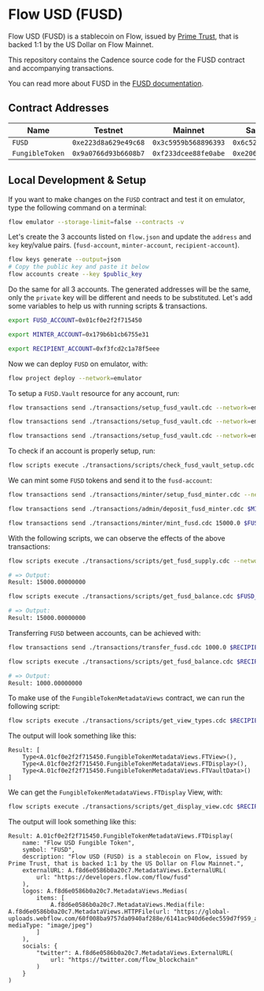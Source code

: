 # Flow USD (FUSD)

Flow USD (FUSD) is a stablecoin on Flow, issued by [Prime Trust](https://www.primetrust.com/), that is backed 1:1 by the US Dollar on Flow Mainnet.

This repository contains the Cadence source code for the FUSD contract and accompanying transactions.

You can read more about FUSD in the [FUSD documentation](https://developers.flow.com/flow/fusd).

## Contract Addresses

|Name|Testnet|Mainnet|Sandboxnet|
|----|-------|-------|----------|
|`FUSD`|`0xe223d8a629e49c68`|`0x3c5959b568896393`|`0x6c52cbc80f034d1b`|
|`FungibleToken`|`0x9a0766d93b6608b7`|`0xf233dcee88fe0abe`|`0xe20612a0776ca4bf`|

## Local Development & Setup

If you want to make changes on the `FUSD` contract and test it on emulator, type the following command on a terminal:

```bash
flow emulator --storage-limit=false --contracts -v
```

Let's create the 3 accounts listed on `flow.json` and update the `address` and `key` key/value pairs. (`fusd-account`, `minter-account`, `recipient-account`).

```bash
flow keys generate --output=json
# Copy the public key and paste it below
flow accounts create --key $public_key
```

Do the same for all 3 accounts. The generated addresses will be the same, only the `private` key will be different and needs to be substituted. Let's add some variables to help us with running scripts & transactions.

```bash
export FUSD_ACCOUNT=0x01cf0e2f2f715450

export MINTER_ACCOUNT=0x179b6b1cb6755e31

export RECIPIENT_ACCOUNT=0xf3fcd2c1a78f5eee
```

Now we can deploy `FUSD` on emulator, with:

```bash
flow project deploy --network=emulator
```

To setup a `FUSD.Vault` resource for any account, run:

```bash
flow transactions send ./transactions/setup_fusd_vault.cdc --network=emulator --signer=fusd-account

flow transactions send ./transactions/setup_fusd_vault.cdc --network=emulator --signer=minter-account

flow transactions send ./transactions/setup_fusd_vault.cdc --network=emulator --signer=recipient-account
```

To check if an account is properly setup, run:

```bash
flow scripts execute ./transactions/scripts/check_fusd_vault_setup.cdc $FUSD_ACCOUNT --network=emulator
```

We can mint some `FUSD` tokens and send it to the `fusd-account`:

```bash
flow transactions send ./transactions/minter/setup_fusd_minter.cdc --network=emulator --signer=minter-account

flow transactions send ./transactions/admin/deposit_fusd_minter.cdc $MINTER_ACCOUNT --network=emulator --signer=fusd-account

flow transactions send ./transactions/minter/mint_fusd.cdc 15000.0 $FUSD_ACCOUNT --network=emulator --signer=minter-account
```

With the following scripts, we can observe the effects of the above transactions:

```bash
flow scripts execute ./transactions/scripts/get_fusd_supply.cdc --network=emulator

# => Output:
Result: 15000.00000000

flow scripts execute ./transactions/scripts/get_fusd_balance.cdc $FUSD_ACCOUNT --network=emulator

# => Output:
Result: 15000.00000000
```

Transferring `FUSD` between accounts, can be achieved with:

```bash
flow transactions send ./transactions/transfer_fusd.cdc 1000.0 $RECIPIENT_ACCOUNT --network=emulator --signer=fusd-account

flow scripts execute ./transactions/scripts/get_fusd_balance.cdc $RECIPIENT_ACCOUNT --network=emulator

# => Output:
Result: 1000.00000000
```

To make use of the `FungibleTokenMetadataViews` contract, we can run the following script:

```bash
flow scripts execute ./transactions/scripts/get_view_types.cdc $RECIPIENT_ACCOUNT --network=emulator
```

The output will look something like this:

```cadence
Result: [
    Type<A.01cf0e2f2f715450.FungibleTokenMetadataViews.FTView>(),
    Type<A.01cf0e2f2f715450.FungibleTokenMetadataViews.FTDisplay>(),
    Type<A.01cf0e2f2f715450.FungibleTokenMetadataViews.FTVaultData>()
]
```

We can get the `FungibleTokenMetadataViews.FTDisplay` View, with:

```bash
flow scripts execute ./transactions/scripts/get_display_view.cdc $RECIPIENT_ACCOUNT --network=emulator
```

The output will look something like this:

```cadence
Result: A.01cf0e2f2f715450.FungibleTokenMetadataViews.FTDisplay(
    name: "Flow USD Fungible Token",
    symbol: "FUSD",
    description: "Flow USD (FUSD) is a stablecoin on Flow, issued by Prime Trust, that is backed 1:1 by the US Dollar on Flow Mainnet.",
    externalURL: A.f8d6e0586b0a20c7.MetadataViews.ExternalURL(
        url: "https://developers.flow.com/flow/fusd"
    ),
    logos: A.f8d6e0586b0a20c7.MetadataViews.Medias(
        items: [
            A.f8d6e0586b0a20c7.MetadataViews.Media(file: A.f8d6e0586b0a20c7.MetadataViews.HTTPFile(url: "https://global-uploads.webflow.com/60f008ba9757da0940af288e/6141ac940d6edec559d7f959_aAZ9V3yL_400x400.jpeg"), mediaType: "image/jpeg")
        ]
    ),
    socials: {
        "twitter": A.f8d6e0586b0a20c7.MetadataViews.ExternalURL(
            url: "https://twitter.com/flow_blockchain"
        )
    }
)
```
